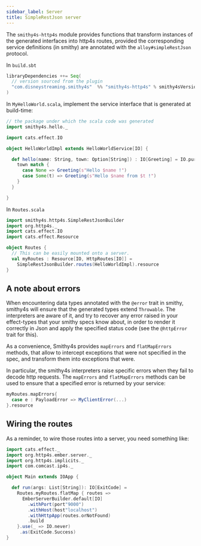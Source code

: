 ```yaml
---
sidebar_label: Server
title: SimpleRestJson server
---
```


The `smithy4s-http4s` module provides functions that transform instances of the generated interfaces into http4s routes, provided the corresponding service definitions (in smithy) are  annotated with the `alloy#simpleRestJson` protocol.

In `build.sbt`

```scala
libraryDependencies ++= Seq(
  // version sourced from the plugin
  "com.disneystreaming.smithy4s"  %% "smithy4s-http4s" % smithy4sVersion.value
)
```

In `MyHelloWorld.scala`, implement the service interface that is generated at build-time:

```scala mdoc:silent
// the package under which the scala code was generated
import smithy4s.hello._

import cats.effect.IO

object HelloWorldImpl extends HelloWorldService[IO] {

  def hello(name: String, town: Option[String]) : IO[Greeting] = IO.pure {
    town match {
      case None => Greeting(s"Hello $name !")
      case Some(t) => Greeting(s"Hello $name from $t !")
    }
  }

}
```

In `Routes.scala`

```scala mdoc:silent
import smithy4s.http4s.SimpleRestJsonBuilder
import org.http4s._
import cats.effect.IO
import cats.effect.Resource

object Routes {
  // This can be easily mounted onto a server.
  val myRoutes : Resource[IO, HttpRoutes[IO]] =
    SimpleRestJsonBuilder.routes(HelloWorldImpl).resource
}
```

## A note about errors

When encountering data types annotated with the `@error` trait in smithy, smithy4s will ensure that the generated types extend `Throwable`. The interpreters are aware of it, and try to recover any error raised in your effect-types that your smithy specs know about, in order to render it correctly in Json and apply the specified status code (see the `@httpError` trait for this).

As a convenience, Smithy4s provides `mapErrors` and `flatMapErrors` methods, that allow to intercept exceptions that were not specified in the spec, and transform them into exceptions that were.

In particular, the smithy4s interpreters raise specific errors when they fail to decode http requests. The `mapErrors` and `flatMapErrors` methods can be used to ensure that a specified error is returned by your service:

```scala
myRoutes.mapErrors{
  case e : PayloadError => MyClientError(...)
}.resource
```

## Wiring the routes

As a reminder, to wire those routes into a server, you need something like:

```scala mdoc:compile-only
import cats.effect._
import org.http4s.ember.server._
import org.http4s.implicits._
import com.comcast.ip4s._

object Main extends IOApp {

  def run(args: List[String]): IO[ExitCode] =
    Routes.myRoutes.flatMap { routes =>
      EmberServerBuilder.default[IO]
        .withPort(port"9000")
        .withHost(host"localhost")
        .withHttpApp(routes.orNotFound)
        .build
    }.use(_ => IO.never)
     .as(ExitCode.Success)
}
```
